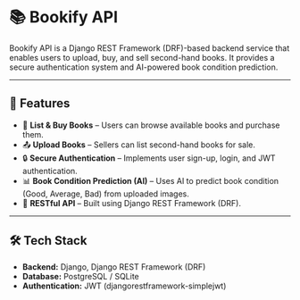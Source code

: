 # 📚 Bookify API

Bookify API is a Django REST Framework (DRF)-based backend service that enables users to upload, buy, and sell second-hand books. It provides a secure authentication system and AI-powered book condition prediction.

---

## 🚀 Features

- 🛒 **List & Buy Books** – Users can browse available books and purchase them.  
- 📤 **Upload Books** – Sellers can list second-hand books for sale.  
- 🔒 **Secure Authentication** – Implements user sign-up, login, and JWT authentication.  
- 📊 **Book Condition Prediction (AI)** – Uses AI to predict book condition (Good, Average, Bad) from uploaded images.  
- 📄 **RESTful API** – Built using Django REST Framework (DRF).  

---

## 🛠️ Tech Stack

- **Backend:** Django, Django REST Framework (DRF)  
- **Database:** PostgreSQL / SQLite  
- **Authentication:** JWT (djangorestframework-simplejwt)  
